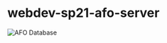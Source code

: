 # webdev-sp21-afo-server
![AFO Database](https://user-images.githubusercontent.com/46580678/116338453-c3218e80-a7a9-11eb-8b37-8ff6dd448f91.png)
